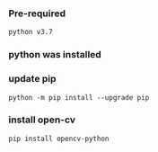 ### Pre-required

```
python v3.7
```

### python was installed

### update pip

```
python -m pip install --upgrade pip
```

### install open-cv

```
pip install opencv-python

```
